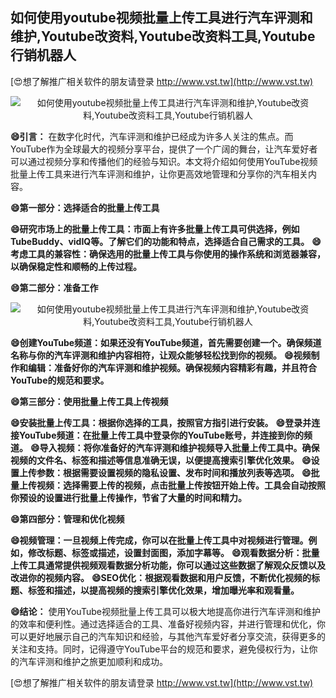 ## **如何使用youtube视频批量上传工具进行汽车评测和维护,Youtube改资料,Youtube改资料工具,Youtube行销机器人**

[😍想了解推广相关软件的朋友请登录 http://www.vst.tw](http://www.vst.tw)

 <center><img src="https://vst.tw/MP4/tuiguang/png/8.png" alt="如何使用youtube视频批量上传工具进行汽车评测和维护,Youtube改资料,Youtube改资料工具,Youtube行销机器人"></center>

**😄引言：**
在数字化时代，汽车评测和维护已经成为许多人关注的焦点。而YouTube作为全球最大的视频分享平台，提供了一个广阔的舞台，让汽车爱好者可以通过视频分享和传播他们的经验与知识。本文将介绍如何使用YouTube视频批量上传工具来进行汽车评测和维护，让你更高效地管理和分享你的汽车相关内容。

**😄第一部分：选择适合的批量上传工具**

**😄研究市场上的批量上传工具：市面上有许多批量上传工具可供选择，例如TubeBuddy、vidIQ等。了解它们的功能和特点，选择适合自己需求的工具。**
**😄考虑工具的兼容性：确保选用的批量上传工具与你使用的操作系统和浏览器兼容，以确保稳定性和顺畅的上传过程。**

**😄第二部分：准备工作**

 <center><img src="https://vst.tw/MP4/tuiguang/png/8.png" alt="如何使用youtube视频批量上传工具进行汽车评测和维护,Youtube改资料,Youtube改资料工具,Youtube行销机器人"></center>

**😄创建YouTube频道：如果还没有YouTube频道，首先需要创建一个。确保频道名称与你的汽车评测和维护内容相符，让观众能够轻松找到你的视频。**
**😄视频制作和编辑：准备好你的汽车评测和维护视频。确保视频内容精彩有趣，并且符合YouTube的规范和要求。**

**😄第三部分：使用批量上传工具上传视频**

**😄安装批量上传工具：根据你选择的工具，按照官方指引进行安装。**
**😄登录并连接YouTube频道：在批量上传工具中登录你的YouTube账号，并连接到你的频道。**
**😄导入视频：将你准备好的汽车评测和维护视频导入批量上传工具中。确保视频的文件名、标签和描述等信息准确无误，以便提高搜索引擎优化效果。**
**😄设置上传参数：根据需要设置视频的隐私设置、发布时间和播放列表等选项。**
**😄批量上传视频：选择需要上传的视频，点击批量上传按钮开始上传。工具会自动按照你预设的设置进行批量上传操作，节省了大量的时间和精力。**

**😄第四部分：管理和优化视频**

**😄视频管理：一旦视频上传完成，你可以在批量上传工具中对视频进行管理。例如，修改标题、标签或描述，设置封面图，添加字幕等。**
**😄观看数据分析：批量上传工具通常提供视频观看数据分析功能，你可以通过这些数据了解观众反馈以及改进你的视频内容。**
**😄SEO优化：根据观看数据和用户反馈，不断优化视频的标题、标签和描述，以提高视频的搜索引擎优化效果，增加曝光率和观看量。**

**😄结论：**
使用YouTube视频批量上传工具可以极大地提高你进行汽车评测和维护的效率和便利性。通过选择适合的工具、准备好视频内容，并进行管理和优化，你可以更好地展示自己的汽车知识和经验，与其他汽车爱好者分享交流，获得更多的关注和支持。同时，记得遵守YouTube平台的规范和要求，避免侵权行为，让你的汽车评测和维护之旅更加顺利和成功。

[😍想了解推广相关软件的朋友请登录 http://www.vst.tw](http://www.vst.tw)



